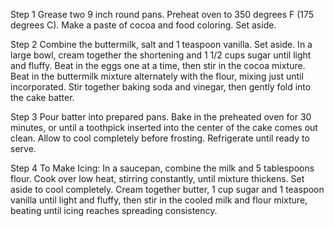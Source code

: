 Step 1
Grease two 9 inch round pans. Preheat oven to 350 degrees F (175 degrees C). Make a paste of cocoa and food coloring. Set aside.

Step 2
Combine the buttermilk, salt and 1 teaspoon vanilla. Set aside. In a large bowl, cream together the shortening and 1 1/2 cups sugar until light and fluffy. Beat in the eggs one at a time, then stir in the cocoa mixture. Beat in the buttermilk mixture alternately with the flour, mixing just until incorporated. Stir together baking soda and vinegar, then gently fold into the cake batter.

Step 3
Pour batter into prepared pans. Bake in the preheated oven for 30 minutes, or until a toothpick inserted into the center of the cake comes out clean. Allow to cool completely before frosting. Refrigerate until ready to serve.

Step 4
To Make Icing: In a saucepan, combine the milk and 5 tablespoons flour. Cook over low heat, stirring constantly, until mixture thickens. Set aside to cool completely. Cream together butter, 1 cup sugar and 1 teaspoon vanilla until light and fluffy, then stir in the cooled milk and flour mixture, beating until icing reaches spreading consistency.